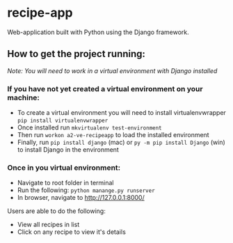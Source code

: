# recipe-app

Web-application built with Python using the Django framework. 

## How to get the project running:

*Note: You will need to work in a virtual environment with Django installed*

### If you have not yet created a virtual environment on your machine:

- To create a virtual environment you will need to install virtualenvwrapper `pip install virtualenvwrapper`
- Once installed run `mkvirtualenv test-environment`
- Then run `workon a2-ve-recipeapp` to load the installed environment
- Finally, run `pip install django` (mac) or `py -m pip install Django` (win) to install Django in the environment

### Once in you virtual environment:

- Navigate to root folder in terminal
- Run the following: `python manange.py runserver`
- In browser, navigate to http://127.0.0.1:8000/

Users are able to do the following:
- View all recipes in list
- Click on any recipe to view it's details
